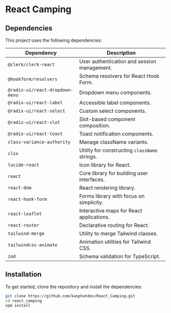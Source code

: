 # React Camping



## Dependencies
This project uses the following dependencies:

| Dependency                 | Description                                     |
|----------------------------|-------------------------------------------------|
| `@clerk/clerk-react`       | User authentication and session management.    |
| `@hookform/resolvers`      | Schema resolvers for React Hook Form.          |
| `@radix-ui/react-dropdown-menu` | Dropdown menu components.                   |
| `@radix-ui/react-label`    | Accessible label components.                   |
| `@radix-ui/react-select`   | Custom select components.                      |
| `@radix-ui/react-slot`     | Slot-based component composition.              |
| `@radix-ui/react-toast`    | Toast notification components.                 |
| `class-variance-authority` | Manage className variants.                     |
| `clsx`                     | Utility for constructing `className` strings.  |
| `lucide-react`             | Icon library for React.                        |
| `react`                    | Core library for building user interfaces.     |
| `react-dom`                | React rendering library.                       |
| `react-hook-form`          | Forms library with focus on simplicity.        |
| `react-leaflet`            | Interactive maps for React applications.       |
| `react-router`             | Declarative routing for React.                 |
| `tailwind-merge`           | Utility to merge Tailwind classes.             |
| `tailwindcss-animate`      | Animation utilities for Tailwind CSS.          |
| `zod`                      | Schema validation for TypeScript.              |

## Installation
To get started, clone the repository and install the dependencies:

```bash
git clone https://github.com/kanphatdev/React_Camping.git
cd react_camping
npm install


```
